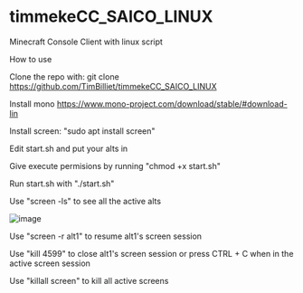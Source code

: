 # timmekeCC_SAICO_LINUX
Minecraft Console Client with linux script

How to use

Clone the repo with: git clone https://github.com/TimBilliet/timmekeCC_SAICO_LINUX

Install mono
https://www.mono-project.com/download/stable/#download-lin

Install screen: "sudo apt install screen"

Edit start.sh and put your alts in

Give execute permisions by running "chmod +x start.sh"

Run start.sh with "./start.sh"


Use "screen -ls" to see all the active alts

![image](https://user-images.githubusercontent.com/47719114/194757376-7d2650d6-4837-4047-ac13-ec1c9bf606be.png)

Use "screen -r alt1" to resume alt1's screen session

Use "kill 4599" to close alt1's screen session or press CTRL + C when in the active screen session

Use "killall screen" to kill all active screens 

